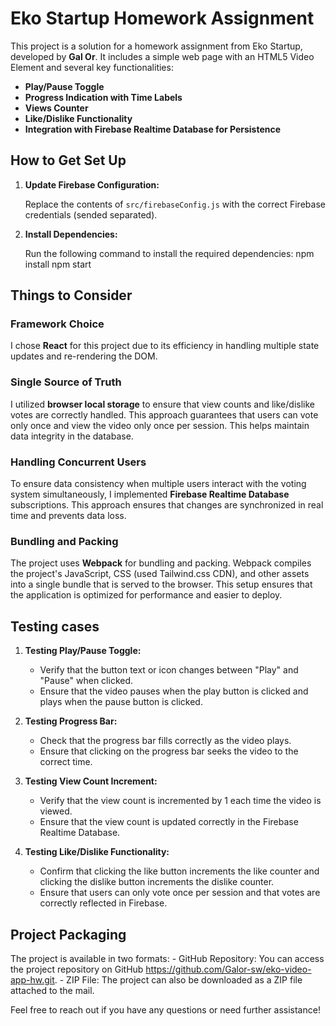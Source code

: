 # Eko Startup Homework Assignment

This project is a solution for a homework assignment from Eko Startup, developed by **Gal Or**.
It includes a simple web page with an HTML5 Video Element and several key functionalities:
- **Play/Pause Toggle**
- **Progress Indication with Time Labels**
- **Views Counter**
- **Like/Dislike Functionality**
- **Integration with Firebase Realtime Database for Persistence**


## How to Get Set Up
1. **Update Firebase Configuration:**

   Replace the contents of `src/firebaseConfig.js` with the correct Firebase credentials (sended separated).

2. **Install Dependencies:**

   Run the following command to install the required dependencies:
   npm install
   npm start


## Things to Consider
### Framework Choice
I chose **React** for this project due to its efficiency in handling multiple state updates and re-rendering the DOM.

### Single Source of Truth
I utilized **browser local storage** to ensure that view counts and like/dislike votes are correctly handled. 
This approach guarantees that users can vote only once and view the video only once per session. 
This helps maintain data integrity in the database.

### Handling Concurrent Users
To ensure data consistency when multiple users interact with the voting system simultaneously, 
I implemented **Firebase Realtime Database** subscriptions. 
This approach ensures that changes are synchronized in real time and prevents data loss.

### Bundling and Packing
The project uses **Webpack** for bundling and packing. 
Webpack compiles the project's JavaScript, CSS (used Tailwind.css CDN), and other assets into a single bundle that is served to the browser. 
This setup ensures that the application is optimized for performance and easier to deploy.


## Testing cases
1. **Testing Play/Pause Toggle:**
    - Verify that the button text or icon changes between "Play" and "Pause" when clicked.
    - Ensure that the video pauses when the play button is clicked and plays when the pause button is clicked.

2. **Testing Progress Bar:**
    - Check that the progress bar fills correctly as the video plays.
    - Ensure that clicking on the progress bar seeks the video to the correct time.

3. **Testing View Count Increment:**
    - Verify that the view count is incremented by 1 each time the video is viewed.
    - Ensure that the view count is updated correctly in the Firebase Realtime Database.

4. **Testing Like/Dislike Functionality:**
    - Confirm that clicking the like button increments the like counter and clicking the dislike button increments the dislike counter.
    - Ensure that users can only vote once per session and that votes are correctly reflected in Firebase.

## Project Packaging
The project is available in two formats:
    - GitHub Repository: You can access the project repository on GitHub https://github.com/Galor-sw/eko-video-app-hw.git.
    - ZIP File: The project can also be downloaded as a ZIP file attached to the mail.

Feel free to reach out if you have any questions or need further assistance!
